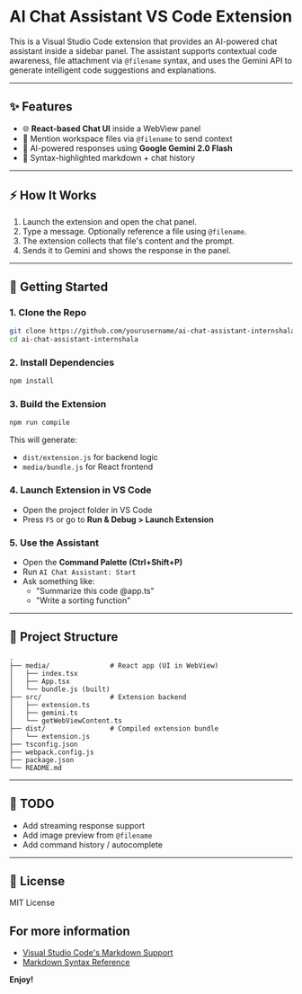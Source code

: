 # AI Chat Assistant VS Code Extension

This is a Visual Studio Code extension that provides an AI-powered chat assistant inside a sidebar panel. The assistant supports contextual code awareness, file attachment via `@filename` syntax, and uses the Gemini API to generate intelligent code suggestions and explanations.

---

## ✨ Features

- 🌐 **React-based Chat UI** inside a WebView panel
- 📂 Mention workspace files via `@filename` to send context
- 🧠 AI-powered responses using **Google Gemini 2.0 Flash**
- 🌟 Syntax-highlighted markdown + chat history

---

## ⚡ How It Works

1. Launch the extension and open the chat panel.
2. Type a message. Optionally reference a file using `@filename`.
3. The extension collects that file's content and the prompt.
4. Sends it to Gemini and shows the response in the panel.

---

## 🚀 Getting Started

### 1. Clone the Repo
```bash
git clone https://github.com/yourusername/ai-chat-assistant-internshala.git
cd ai-chat-assistant-internshala
```

### 2. Install Dependencies
```bash
npm install
```

### 3. Build the Extension
```bash
npm run compile
```

This will generate:
- `dist/extension.js` for backend logic
- `media/bundle.js` for React frontend

### 4. Launch Extension in VS Code
- Open the project folder in VS Code
- Press `F5` or go to **Run & Debug > Launch Extension**

### 5. Use the Assistant
- Open the **Command Palette (Ctrl+Shift+P)**
- Run `AI Chat Assistant: Start`
- Ask something like:
  - "Summarize this code @app.ts"
  - "Write a sorting function"

---

## 🤒 Project Structure
```
.
├── media/               # React app (UI in WebView)
│   ├── index.tsx
│   ├── App.tsx
│   └── bundle.js (built)
├── src/                 # Extension backend
│   ├── extension.ts
│   ├── gemini.ts
│   └── getWebViewContent.ts
├── dist/                # Compiled extension bundle
│   └── extension.js
├── tsconfig.json
├── webpack.config.js
├── package.json
└── README.md
```

---

## 🚧 TODO
- Add streaming response support
- Add image preview from `@filename`
- Add command history / autocomplete

---

## 📄 License
MIT License

## For more information

* [Visual Studio Code's Markdown Support](http://code.visualstudio.com/docs/languages/markdown)
* [Markdown Syntax Reference](https://help.github.com/articles/markdown-basics/)

**Enjoy!**
